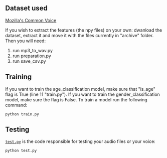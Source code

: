 
## Dataset used

[Mozilla's Common Voice](https://www.kaggle.com/mozillaorg/common-voice) 

If you wish to extract the features (the npy files) on your own: dwanload the dataset, extract it and move it with the files currently in "archive" folder. Then you will need:
1. run mp3_to_wav.py
2. run  preparation.py
3. run save_csv.py

## Training
If you want to train the age_classification model, make sure that "is_age" flag is True (line 11 "train.py"). If you want to train the gender_classification model, make sure the flag is False.
To train a model run the following command:

    python train.py

## Testing

[`test.py`](test.py) is the code responsible for testing your audio files or your voice:

    python test.py

    
